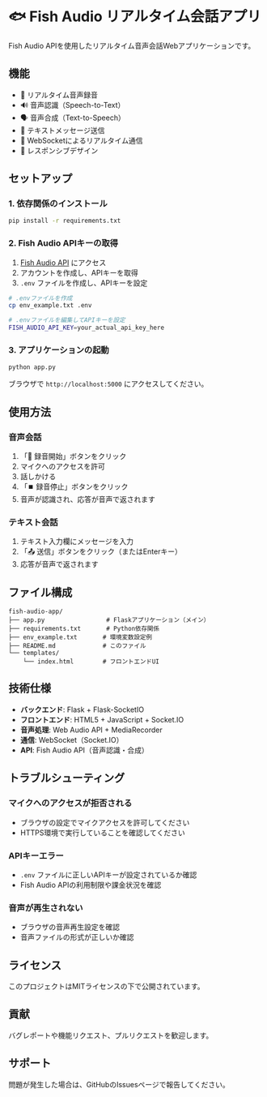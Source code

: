 # 🐟 Fish Audio リアルタイム会話アプリ

Fish Audio APIを使用したリアルタイム音声会話Webアプリケーションです。

## 機能

- 🎤 リアルタイム音声録音
- 🔊 音声認識（Speech-to-Text）
- 🗣️ 音声合成（Text-to-Speech）
- 💬 テキストメッセージ送信
- 🔄 WebSocketによるリアルタイム通信
- 📱 レスポンシブデザイン

## セットアップ

### 1. 依存関係のインストール

```bash
pip install -r requirements.txt
```

### 2. Fish Audio APIキーの取得

1. [Fish Audio API](https://api.fish-audio.com) にアクセス
2. アカウントを作成し、APIキーを取得
3. `.env` ファイルを作成し、APIキーを設定

```bash
# .envファイルを作成
cp env_example.txt .env

# .envファイルを編集してAPIキーを設定
FISH_AUDIO_API_KEY=your_actual_api_key_here
```

### 3. アプリケーションの起動

```bash
python app.py
```

ブラウザで `http://localhost:5000` にアクセスしてください。

## 使用方法

### 音声会話

1. 「🎤 録音開始」ボタンをクリック
2. マイクへのアクセスを許可
3. 話しかける
4. 「⏹️ 録音停止」ボタンをクリック
5. 音声が認識され、応答が音声で返されます

### テキスト会話

1. テキスト入力欄にメッセージを入力
2. 「📤 送信」ボタンをクリック（またはEnterキー）
3. 応答が音声で返されます

## ファイル構成

```
fish-audio-app/
├── app.py                 # Flaskアプリケーション（メイン）
├── requirements.txt       # Python依存関係
├── env_example.txt       # 環境変数設定例
├── README.md             # このファイル
└── templates/
    └── index.html        # フロントエンドUI
```

## 技術仕様

- **バックエンド**: Flask + Flask-SocketIO
- **フロントエンド**: HTML5 + JavaScript + Socket.IO
- **音声処理**: Web Audio API + MediaRecorder
- **通信**: WebSocket（Socket.IO）
- **API**: Fish Audio API（音声認識・合成）

## トラブルシューティング

### マイクへのアクセスが拒否される

- ブラウザの設定でマイクアクセスを許可してください
- HTTPS環境で実行していることを確認してください

### APIキーエラー

- `.env` ファイルに正しいAPIキーが設定されているか確認
- Fish Audio APIの利用制限や課金状況を確認

### 音声が再生されない

- ブラウザの音声再生設定を確認
- 音声ファイルの形式が正しいか確認

## ライセンス

このプロジェクトはMITライセンスの下で公開されています。

## 貢献

バグレポートや機能リクエスト、プルリクエストを歓迎します。

## サポート

問題が発生した場合は、GitHubのIssuesページで報告してください。



